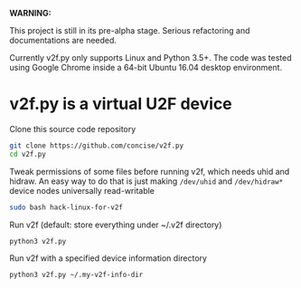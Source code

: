 **WARNING:**

This project is still in its pre-alpha stage.  Serious refactoring and
documentations are needed.

Currently v2f.py only supports Linux and Python 3.5+.  The code was tested
using Google Chrome inside a 64-bit Ubuntu 16.04 desktop environment.



# v2f.py is a virtual U2F device

Clone this source code repository

```bash
git clone https://github.com/concise/v2f.py
cd v2f.py
```


Tweak permissions of some files before running v2f, which needs uhid and
hidraw.  An easy way to do that is just making `/dev/uhid` and `/dev/hidraw*`
device nodes universally read-writable

```bash
sudo bash hack-linux-for-v2f
```


Run v2f (default: store everything under ~/.v2f directory)

```bash
python3 v2f.py
```


Run v2f with a specified device information directory

```bash
python3 v2f.py ~/.my-v2f-info-dir
```
